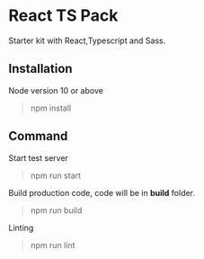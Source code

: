 # React TS Pack

Starter kit with React,Typescript and Sass.

## Installation

Node version 10 or above

> npm install

## Command

Start test server

> npm run start

Build production code, code will be in **build** folder.

> npm run build

Linting

> npm run lint
